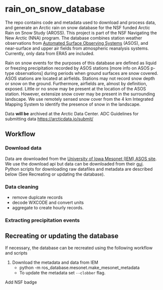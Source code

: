 # rain_on_snow_database

The repo contains code and metadata used to download and process data,
and generate an Arctic rain on snow database for the NSF funded Arctic
Rain on Snow Study (AROSS).  This project is part of the NSF
Navigating the New Arctic (NNA) program.  The database combines
station weather observations from [Automated Surface Observing
Systems](https://www.weather.gov/asos/) (ASOS), and near-surface and
upper air fields from atmospheric reanalysis systems.  Currently, only
data from ERA5 are included.

Rain on snow events for the purposes of this database are defined as
liquid or freezing precipitation recorded by ASOS stations [more info
on ASOS p-type observations] during periods when ground surfaces are
snow covered.  ASOS stations are located at airfields.  Stations may
not record snow depth or snow on the ground.  Furthermore, airfields
are, almost by definition, exposed.  Little or no snow may be present
at the location of the ASOS station.  However, extensize snow cover
may be present in the surrounding landscape.  We use remotely sensed
snow cover from the 4 km Integrated Mapping System to identify the
presence of snow in the landscape.

Data __will be__ archived at the Arctic Data Center.
ADC Guidelines for submitting data
https://arcticdata.io/submit/

## Workflow

### Download data

Data are downloaded from the [University of Iowa Mesonet (IEM) ASOS
site](https://mesonet.agron.iastate.edu/ASOS/).  We use the download
api but data can be downloaded from their
[gui](https://mesonet.agron.iastate.edu/request/download.phtml).
Python scripts for downloading raw datafiles and metadata are
described below (See Recreating or updating the database).

### Data cleaning
- remove duplcate records
- decode WXCODE and convert units
- aggregate to create hourly records.

### Extracting precipitation events



## Recreating or updating the database

If necessary, the database can be recreated using the following workflow and scripts

1. Download the metadata and data from IEM
   - python -m ros_database.mesonet.make_mesonet_metadata
   - To update the metadata set `--clobber` flag.
   
Add NSF badge